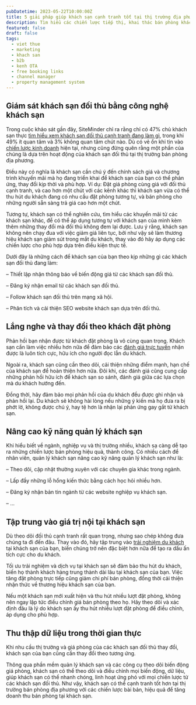 ```yaml
---
pubDatetime: 2023-05-22T10:00:00Z
title: 5 giải pháp giúp khách sạn cạnh tranh tốt tại thị trường địa phương
description: Tìm hiểu các chiến lược tiếp thị, khai thác bán phòng khách sạn hiệu quả trong chuỗi bài viết sau của nhavantuonglai để áp dụng và đem lại hiệu quả thiết thực cho giải pháp của bạn.
featured: false
draft: false
tags:
  - viet thue
  - marketing
  - khach san
  - b2b
  - kenh OTA
  - free booking links
  - channel manager
  - property management system
---
```


## Giám sát khách sạn đối thủ bằng công nghệ khách sạn

Trong cuộc khảo sát gần đây, SiteMinder chỉ ra rằng chỉ có 47% chủ khách sạn thực [tìm hiểu xem khách sạn đối thủ cạnh tranh đang làm gì](https://nhavantuonglai.com/posts/), trong khi 49% ít quan tâm và 3% không quan tâm chút nào. Dù có vẻ ổn khi tin vào [chiến lược kinh doanh](https://nhavantuonglai.com/posts/) hiện tại, nhưng cũng đừng quên rằng một phần của chúng là dựa trên hoạt động của khách sạn đối thủ tại thị trường bán phòng địa phương.

Điều này có nghĩa là khách sạn cần chú ý đến chính sách giá và chương trình khuyến mãi mà họ đang triển khai để khách sạn của bạn có thể phản ứng, thay đổi kịp thời và phù hợp. Ví dụ: Đặt giá phòng cùng giá với đối thủ cạnh tranh, và cao hơn một chút với các kênh khác thì khách sạn vừa có thể thu hút du khách đang có nhu cầu đặt phòng tương tự, và bán phòng cho những người sẵn sàng trả giá cao hơn một chút.

Tương tự, khách sạn có thể nghiên cứu, tìm hiểu các khuyến mãi từ các khách sạn khác, để có thể áp dụng tương tự với khách sạn của mình kèm thêm những thay đổi mà đối thủ không đem lại được. Lưu ý rằng, khách sạn không nên chạy đua với việc giảm giá liên tục, bởi như vậy sẽ làm thương hiệu khách sạn giảm sút trong mắt du khách, thay vào đó hãy áp dụng các chiến lược cho phù hợp dựa trên điều kiện thực tế.

Dưới đây là những cách để khách sạn của bạn theo kịp những gì các khách sạn đối thủ đang làm:

– Thiết lập nhận thông báo về biến động giá từ các khách sạn đối thủ.

– Đăng ký nhận email từ các khách sạn đối thủ.

– Follow khách sạn đối thủ trên mạng xã hội.

– Phân tích và cải thiện SEO website khách sạn dựa trên đối thủ.

## Lắng nghe và thay đổi theo khách đặt phòng

Phản hồi bạn nhận được từ khách đặt phòng là vô cùng quan trọng. Khách sạn cần làm việc nhiều hơn nữa để đảm bảo các [đánh giá trực tuyến](https://nhavantuonglai.com/posts/danh-gia-truc-tuyen-anh-huong-nhu-the-nao-den-doanh-thu-khach-san) nhận được là luôn tích cực, hữu ích cho người đọc lẫn du khách.

Ngoài ra, khách sạn cũng cần theo dõi, cải thiện những điểm mạnh, hạn chế của khách sạn để hoàn thiện hơn nữa. Đôi khi, các đánh giá cũng cung cấp những phản hồi hữu ích để khách sạn so sánh, đánh giá giữa các lựa chọn mà du khách hướng đến.

Đồng thời, hãy đảm bảo mọi phản hồi của du khách đều được ghi nhận và phản hồi lại. Du khách sẽ không hài lòng nếu những ý kiến mà họ đưa ra bị phớt lờ, không được chú ý, hay tệ hơn là nhận lại phản ứng gay gắt từ khách sạn.

## Nâng cao kỹ năng quản lý khách sạn

Khi hiểu biết về ngành, nghiệp vụ và thị trường nhiều, khách sạ càng dễ tạo ra những chiến lược bán phòng hiệu quả, thành công. Có nhiều cách để nhân viên, quản lý khách sạn nâng cao kỹ năng quản lý khách sạn như là:

– Theo dõi, cập nhật thường xuyên với các chuyên gia khác trong ngành.

– Lấp đầy những lỗ hổng kiến thức bằng cách học hỏi nhiều hơn.

– Đăng ký nhận bản tin ngành từ các website nghiệp vụ khách sạn.

– …

## Tập trung vào giá trị nội tại khách sạn

Dù theo dõi đối thủ cạnh tranh rất quan trọng, nhưng sao chép không đưa chúng ta đi đến đâu. Thay vào đó, hãy tập trung vào [trải nghiệm du khách](https://nhavantuonglai.com/posts/) tại khách sạn của bạn, biến chúng trở nên đặc biệt hơn nữa để tạo ra dấu ấn tích cực cho du khách.

Tối ưu trải nghiệm và dịch vụ tại khách sạn sẽ đảm bảo thu hút du khách, biến họ thành khách hàng trung thành dài lâu tại khách sạn của bạn. Việc tăng đặt phòng trực tiếp cũng giảm chi phí bán phòng, đồng thời cải thiện nhận thức về thương hiệu khách sạn của bạn.

Nếu một khách sạn mới xuất hiện và thu hút nhiều lượt đặt phòng, không nên ngay lập tức điều chỉnh giá bán phòng theo họ. Hãy theo dõi và xác định đâu là lý do khách sạn ấy thu hút nhiều lượt đặt phòng để điều chỉnh, áp dụng cho phù hợp.

## Thu thập dữ liệu trong thời gian thực

Khi nhu cầu thị trường và giá phòng của các khách sạn đối thủ thay đổi, khách sạn của bạn cũng cần thay đổi theo tương ứng.

Thông qua phần mềm quản lý khách sạn và các công cụ theo dõi biến động giá phòng, khách sạn có thể theo dõi và điều chỉnh mọi biến động, dữ liệu, giúp khách sạn có thể nhanh chóng, linh hoạt ứng phó với mọi chiến lược từ các khách sạn đối thủ. Như vậy, khách sạn có thể cạnh tranh tốt hơn tại thị trường bán phòng địa phương với các chiến lược bài bản, hiệu quả để tăng doanh thu bán phòng tại khách sạn.